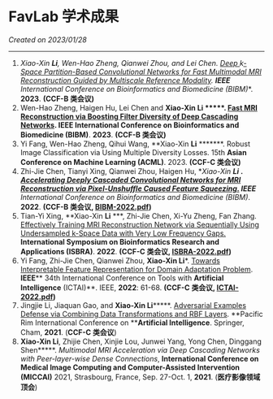 # FavLab 学术成果

_Created on 2023/01/28_

---

1. **Xiao-Xin ****Li**, Wen-Hao Zheng, Qianwei Zhou, and Lei Chen*. [Deep ](https://ieeexplore.ieee.org/document/10385254)_k_[-Space Partition-Based Convolutional Networks for Fast Multimodal ](https://ieeexplore.ieee.org/document/10385254)[MRI](https://ieeexplore.ieee.org/document/10385254)[ Reconstruction Guided by Multiscale Reference Modality](https://ieeexplore.ieee.org/document/10385254). **IEEE**** International Conference on Bioinformatics and Biomedicine (BIBM)**. **2023**. **(CCF-B 类会议)**
2. Wen-Hao Zheng, Haigen Hu, Lei Chen and **Xiao-Xin ****Li**** *******. [Fast ](https://ieeexplore.ieee.org/document/10385821)[MRI](https://ieeexplore.ieee.org/document/10385821)[ Reconstruction via ](https://ieeexplore.ieee.org/document/10385821)[Boosting](https://ieeexplore.ieee.org/document/10385821)[ ](https://ieeexplore.ieee.org/document/10385821)[Filter](https://ieeexplore.ieee.org/document/10385821)[ Diversity of Deep Cascading Networks](https://ieeexplore.ieee.org/document/10385821). **IEEE**** International Conference on Bioinformatics and Biomedicine (BIBM)**. **2023**. **(CCF-B 类会议)**
3. Yi Fang, Wen-Hao Zheng, Qihui Wang, **Xiao-Xin ****Li**** *******. Robust Image Classification via Using Multiple Diversity Losses. 15th **Asian Conference on ****Machine Learning**** (ACML)**. 2023. **(CCF-C 类会议)**
4. Zhi-Jie Chen, Tianyi Xing, Qianwei Zhou, Haigen Hu, **Xiao-Xin ****Li**** ***. [Accelerating Deeply Cascaded Convolutional Networks for MRI Reconstruction via Pixel-Unshuffle Caused Feature Squeezing](https://doi.org/10.1109/BIBM55620.2022.9995612)[.](https://doi.org/10.1109/BIBM55620.2022.9995612) **IEEE**** International Conference on Bioinformatics and Biomedicine (BIBM)**. **2022**. **(CCF-B 类会议, **[BIBM-2022.pdf](https://favour-link.feishu.cn/file/JvnabWsRJoOnwixdDFecav3jnzb)**)**
5. Tian-Yi Xing, **Xiao-Xin ****Li**** ***, Zhi-Jie Chen, Xi-Yu Zheng, Fan Zhang. [Effectively Training MRI Reconstruction Network via Sequentially Using Undersampled k-Space Data with Very Low Frequency Gaps.](https://doi.org/10.1007/978-3-031-23198-8_4) **International Symposium on Bioinformatics Research and Applications (ISBRA)**. **2022**. **(CCF-C 类会议, **[ISBRA-2022.pdf](https://favour-link.feishu.cn/file/CP9YbF9gLosqmLxuPrAchTs9nY0)**)**
6. Yi Fang, Zhi-Jie Chen, Qianwei Zhou, **Xiao-Xin ****Li*******. [Towards Interpretable Feature Representation for Domain Adaptation Problem](https://doi.org/10.1109/ICTAI56018.2022.00018). **IEEE**** 34th International Conference on Tools with ****Artificial Intelligence**** (ICTAI)**. IEEE, **2022**: 61-68. **(CCF-C 类会议, **[ICTAI-2022.pdf](https://favour-link.feishu.cn/file/K120bWzs3oTj3SxLqYhcx23bnPg)**)**
7. Jingjie Li, Jiaquan Gao, and **Xiao-Xin Li*******. [Adversarial Examples Defense via Combining Data Transformations and RBF Layers](https://doi.org/10.1007/978-3-030-89363-7_27). **Pacific Rim International Conference on ****Artificial Intelligence**. Springer, Cham, **2021**. (**CCF-C 类会议**)
8. **Xiao-Xin Li**, Zhijie Chen, Xinjie Lou, Junwei Yang, Yong Chen, Dinggang Shen*****. _Multimodal MRI Acceleration via Deep Cascading Networks with Peer-layer-wise Dense Connections_, **International Conference on Medical Image Computing and Computer-Assisted Intervention (MICCAI)** 2021, Strasbourg, France, Sep. 27-Oct. 1, **2021**. (**医疗影像领域顶会**)

